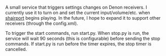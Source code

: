 A small service that triggers settings changes on Denon receivers. I currently use it to turn on and set the current input/volume/etc. when [shairport](https://github.com/abrasive/shairport) begins playing. In the future, I hope to expand it to support other receivers (through the config.xml).

To trigger the start commands, run start.py.
When stop.py is run, the service will wait 90 seconds (this is configurable) before sending the stop commands. If start.py is run before the timer expires, the stop timer is cancelled.
